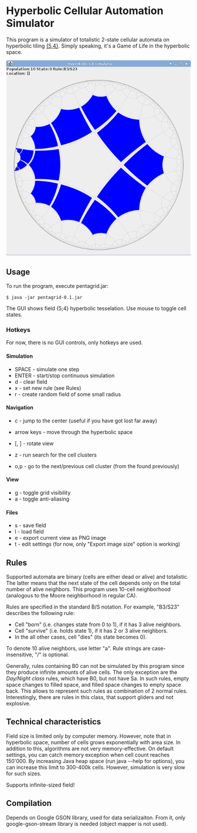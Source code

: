 Hyperbolic Cellular Automation Simulator
========================================

This program is a simulator of totalistic 2-state cellular automata on hyperbolic tiling [{5,4}](http://en.wikipedia.org/wiki/Order-5_square_tiling).
Simply speaking, it's a Game of Life in the hyperbolic space.

![Screenshot](pentagrid-screenshot.png)

Usage
-----

To run the program, execute pentagrid.jar:

    $ java -jar pentagrid-0.1.jar

The GUI shows field {5;4} hyperbolic tesselation. Use mouse to toggle cell states.
    
### Hotkeys
For now, there is no GUI controls, only hotkeys are used.

#### Simulation
* SPACE - simulate one step
* ENTER - start/stop continuous simulation
* d - clear field
* x - set new rule (see Rules)
* r - create random field of some small radius
      		
#### Navigation
* c - jump to the center (useful if you have got lost far away)
* arrow keys - move through the hyperbolic space
* [, ] - rotate view

* z - run search for the cell clusters
* o,p - go to the next/previous cell cluster (from the found previously) 

#### View
* g - toggle grid visibility
* a - toggle anti-aliasing

#### Files
* s - save field
* l - load field
* e - export current view as PNG image
* t - edit settings (for now, only "Export image size" option is working)
	   
Rules
-----
Supported automata are binary (cells are either dead or alive) and totalistic. The latter means that the next state of the cell depends only on the total number of alive neighbors. This program uses 10-cell neighborhood (analogous to the Moore neighborhood in regular CA).

Rules are specified in the standard B/S notation. For example, "B3/S23" describes the following rule:
* Cell "born" (i.e. changes state from 0 to 1), if it has 3 alive neighbors.
* Cell "survive" (i.e. holds state 1), if it has 2 or 3 alive neighbors.
* In the all other cases, cell "dies" (its state becomes 0).

To denote 10 alive neighbors, use letter "a". Rule strings are case-insensitive, "/" is optional. 

Generally, rules containing B0 can not be simulated by this program since they produce infinite amounts of alive cells.
The only exception are the *Day/Night class* rules, which have B0, but not have Sa. In such rules, empty space changes to filled space,
and filled space changes to empty space back. This allows to represent such rules as combination of 2 normal rules.
Interestingly, there are rules in this class, that support gliders and not explosive. 

Technical characteristics
-------------------------
Field size is limited only by computer memory. However, note that in hyperbolic space, number of cells grows exponentially with area size.
In addition to this, algorithms are not very memory-effective. On default settings, you can catch memory exception when cell count reaches 150'000.
By increasing Java heap space (run java --help for options), you can increase this limit to 300-400k cells. However, simulation is very slow for such sizes.
	
Supports infinite-sized field!

Compilation
-----------
Depends on Google GSON library, used for data serializaiton. 
From it, only google-gson-stream library is needed (object mapper is not used).
